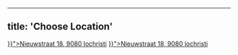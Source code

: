 
---
title: 'Choose Location'
---
<pp-list>
  <a href="{{< ref "pages/choose_point.md" >}}">Nieuwstraat 18, 9080 lochristi</a>
  <a href="{{< ref "pages/choose_point.md" >}}">Nieuwstraat 18, 9080 lochristi</a>
<pp-list>
